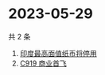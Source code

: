 # 2023-05-29

共 2 条

<!-- BEGIN ZHIHUSEARCH -->
<!-- 最后更新时间 Mon May 29 2023 05:09:47 GMT+0800 (China Standard Time) -->
1. [印度最高面值纸币将停用](https://www.zhihu.com/search?q=印度最高面值纸币将停用)
1. [C919 商业首飞](https://www.zhihu.com/search?q=C919%20商业首飞)
<!-- END ZHIHUSEARCH -->
